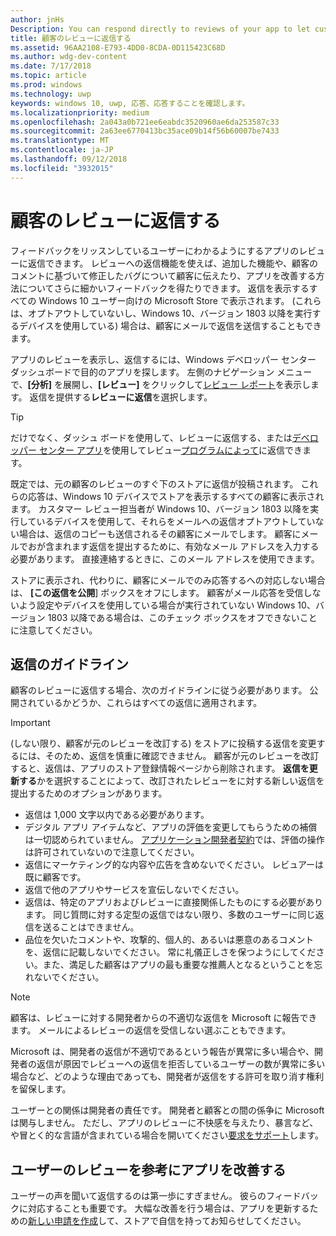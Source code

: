 ```yaml
---
author: jnHs
Description: You can respond directly to reviews of your app to let customers know you’re listening to their feedback.
title: 顧客のレビューに返信する
ms.assetid: 96AA2108-E793-4DD0-8CDA-0D115423C68D
ms.author: wdg-dev-content
ms.date: 7/17/2018
ms.topic: article
ms.prod: windows
ms.technology: uwp
keywords: windows 10, uwp, 応答、応答することを確認します。
ms.localizationpriority: medium
ms.openlocfilehash: 2a043a0b721ee6eabdc3520960ae6da253587c33
ms.sourcegitcommit: 2a63ee6770413bc35ace09b14f56b60007be7433
ms.translationtype: MT
ms.contentlocale: ja-JP
ms.lasthandoff: 09/12/2018
ms.locfileid: "3932015"
---
```

# <a name="respond-to-customer-reviews"></a>顧客のレビューに返信する


フィードバックをリッスンしているユーザーにわかるようにするアプリのレビューに返信できます。 レビューへの返信機能を使えば、追加した機能や、顧客のコメントに基づいて修正したバグについて顧客に伝えたり、アプリを改善する方法についてさらに細かいフィードバックを得たりできます。 返信を表示するすべての Windows 10 ユーザー向けの Microsoft Store で表示されます。 (これらは、オプトアウトしていないし、Windows 10、バージョン 1803 以降を実行するデバイスを使用している) 場合は、顧客にメールで返信を送信することもできます。

アプリのレビューを表示し、返信するには、Windows デベロッパー センター ダッシュボードで目的のアプリを探します。 左側のナビゲーション メニューで、**[分析]** を展開し、**[レビュー]** をクリックして[レビュー レポート](reviews-report.md)を表示します。 返信を提供する**レビューに返信**を選択します。

> [!TIP]
> だけでなく、ダッシュ ボードを使用して、レビューに返信する、または[デベロッパー センター アプリ](https://www.microsoft.com/store/apps/dev-center/9nblggh4r5ws)を使用してレビュー[プログラムによって](../monetize/submit-responses-to-app-reviews.md)に返信できます。

既定では、元の顧客のレビューのすぐ下のストアに返信が投稿されます。 これらの応答は、Windows 10 デバイスでストアを表示するすべての顧客に表示されます。 カスタマー レビュー担当者が Windows 10、バージョン 1803 以降を実行しているデバイスを使用して、それらをメールへの返信オプトアウトしていない場合は、返信のコピーも送信されるその顧客にメールでします。  顧客にメールでおが含まれます返信を提出するために、有効なメール アドレスを入力する必要があります。 直接連絡するときに、このメール アドレスを使用できます。

ストアに表示され、代わりに、顧客にメールでのみ応答するへの対応しない場合は、 **[この返信を公開**] ボックスをオフにします。 顧客がメール応答を受信しないよう設定やデバイスを使用している場合が実行されていない Windows 10、バージョン 1803 以降である場合は、このチェック ボックスをオフできないことに注意してください。

## <a name="guidelines-for-responses"></a>返信のガイドライン

顧客のレビューに返信する場合、次のガイドラインに従う必要があります。 公開されているかどうか、これらはすべての返信に適用されます。

> [!IMPORTANT]
> (しない限り、顧客が元のレビューを改訂する) をストアに投稿する返信を変更するには、そのため、返信を慎重に確認できません。 顧客が元のレビューを改訂すると、返信は、アプリのストア登録情報ページから削除されます。 **返信を更新する**かを選択することによって、改訂されたレビューをに対する新しい返信を提出するためのオプションがあります。

-   返信は 1,000 文字以内である必要があります。
-   デジタル アプリ アイテムなど、アプリの評価を変更してもらうための補償は一切認められていません。 [アプリケーション開発者契約](https://docs.microsoft.com/legal/windows/agreements/app-developer-agreement)では、評価の操作は許可されていないので注意してください。
-   返信にマーケティング的な内容や広告を含めないでください。 レビュアーは既に顧客です。
-   返信で他のアプリやサービスを宣伝しないでください。
-   返信は、特定のアプリおよびレビューに直接関係したものにする必要があります。 同じ質問に対する定型の返信ではない限り、多数のユーザーに同じ返信を送ることはできません。
-   品位を欠いたコメントや、攻撃的、個人的、あるいは悪意のあるコメントを、返信に記載しないでください。 常に礼儀正しさを保つようにしてください。また、満足した顧客はアプリの最も重要な推薦人となるということを忘れないでください。

> [!NOTE]
> 顧客は、レビューに対する開発者からの不適切な返信を Microsoft に報告できます。 メールによるレビューの返信を受信しない選ぶこともできます。
>
> Microsoft は、開発者の返信が不適切であるという報告が異常に多い場合や、開発者の返信が原因でレビューへの返信を拒否しているユーザーの数が異常に多い場合など、どのような理由であっても、開発者が返信をする許可を取り消す権利を留保します。

ユーザーとの関係は開発者の責任です。 開発者と顧客との間の係争に Microsoft は関与しません。 ただし、アプリのレビューに不快感を与えたり、暴言など、や冒とく的な言語が含まれている場合を開いてください[要求をサポート](http://go.microsoft.com/fwlink/p/?LinkID=401178)します。


## <a name="use-customer-reviews-to-improve-your-app"></a>ユーザーのレビューを参考にアプリを改善する

ユーザーの声を聞いて返信するのは第一歩にすぎません。 彼らのフィードバックに対応することも重要です。 大幅な改善を行う場合は、アプリを更新するための[新しい申請を作成](app-submissions.md)して、ストアで自信を持ってお知らせしてください。
